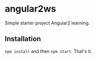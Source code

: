 # angular2ws
Simple starter project Angular2 learning.


## Installation
`npm install` and then `npm start`. That's it.

